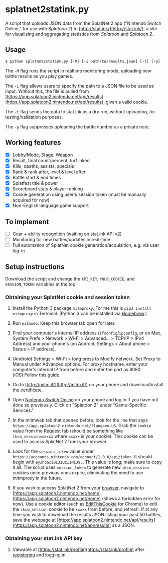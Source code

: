# splatnet2statink.py

A script that uploads JSON data from the SplatNet 2 app ("Nintendo Switch Online," for use with *Splatoon 2*) to [http://stat.ink/](http://stat.ink/), a site for visualizing and aggregating statistics from *Splatoon* and *Splatoon 2*.

## Usage
```
$ python splatnet2statink.py [-M] [-i path/to/results.json] [-t] [-p]
```

The `-M` flag runs the script in realtime monitoring mode, uploading new battle results as you play games.

The `-i` flag allows users to specify the path to a JSON file to be used as input. Without this, the file is pulled from [https://app.splatoon2.nintendo.net/api/results](https://app.splatoon2.nintendo.net/api/results), given a valid cookie.

The `-t` flag sends the data to stat.ink as a dry run, without uploading, for testing/validation purposes.

The `-p` flag suppresses uploading the battle number as a private note.

## Working features
- [x] Lobby/Mode, Stage, Weapon
- [x] Result, final count/percent, turf inked
- [x] Kills, deaths, assists, specials
- [x] Rank & rank after, level & level after
- [x] Battle start & end times
- [x] Splatfest title & power
- [x] Scoreboard stats & player ranking
- [x] Cookie generation using user's session token (must be manually acquired for now)
- [x] Non-English language game support

## To implement
- [ ] Gear + ability recognition (waiting on stat.ink API v2)
- [ ] Monitoring for new battles/updates in real-time
- [ ] Full automation of SplatNet cookie generation/acquisition, e.g. via user log-in

## Setup instructions

Download the script and change the `API_KEY`, `YOUR_COOKIE`, and `SESSION_TOKEN` variables at the top.

### Obtaining your SplatNet cookie and session token

1. Install the Python 3 package `mitmproxy`. For me this is `pip3 install mitmproxy` in Terminal. (Python 3 can be installed via [Homebrew](https://python-guide-pt-br.readthedocs.io/en/latest/starting/install3/osx/).)

2. Run `mitmweb`. Keep this browser tab open for later.

3. Find your computer's internal IP address (`ifconfig`/`ipconfig`, or on Mac, System Prefs > Network > Wi-Fi > Advanced… > TCP/IP > IPv4 Address) and your phone's (on Android, Settings > About phone > Status > IP address).

4. (Android) Settings > Wi-Fi > long press to Modify network. Set Proxy to Manual under Advanced options. For proxy hostname, enter your computer's internal IP from before and enter the port as 8080.  
(iOS) Follow [this guide](https://www.howtogeek.com/293676/how-to-configure-a-proxy-server-on-an-iphone-or-ipad/).

5. Go to [http://mitm.it/](http://mitm.it/) on your phone and download/install the certificate.

6. Open [Nintendo Switch Online](https://play.google.com/store/apps/details?id=com.nintendo.znca&hl=en) on your phone and log in if you have not done so previously. Click on "Splatoon 2" under "Game-Specific Services."

7. In the mitmweb tab that opened before, look for the line that says `https://app.splatoon2.nintendo.net/?lang=en-US`. Grab the `cookie` value from the Request tab (should be something like `iksm_session=xxxxx` where `xxxxx` is your cookie). This cookie can be used to access SplatNet 2 from your browser.

8. Look for the `session_token` value under `https://accounts.nintendo.com/connect/1.0.0/api/token`. It should begin with `eyJhbGciOiJIUzI1NiJ9.`. This value is long; make sure to copy it all. The script uses `session_token` to generate new `iksm_session` cookies once previous ones expire, eliminating the need to use mitmproxy in the future.

9. If you wish to access SplatNet 2 from your [browser](https://i.imgur.com/UUoxEJS.png), navigate to [https://app.splatoon2.nintendo.net/home](https://app.splatoon2.nintendo.net/home) (shows a forbidden error for now). Use a cookie editor (such as [EditThisCookie](https://chrome.google.com/webstore/detail/editthiscookie/fngmhnnpilhplaeedifhccceomclgfbg?hl=en) for Chrome) to edit the `iksm_session` cookie to be `xxxxx` from before, and refresh. If at any time you wish to download the results JSON listing your past 50 battles, save the webpage at [https://app.splatoon2.nintendo.net/api/results](https://app.splatoon2.nintendo.net/api/results) as a JSON.

### Obtaining your stat.ink API key

1. Viewable at [https://stat.ink/profile](https://stat.ink/profile) after [registering](https://stat.ink/register) and logging in.